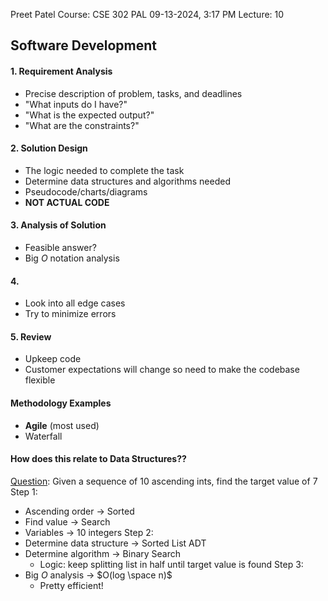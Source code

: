 Preet Patel
Course: CSE 302 PAL
09-13-2024, 3:17 PM
Lecture: 10

## Software Development
#### 1. Requirement Analysis
- Precise description of problem, tasks, and deadlines
- "What inputs do I have?"
- "What is the expected output?"
- "What are the constraints?"
#### 2. Solution Design
- The logic needed to complete the task
- Determine data structures and algorithms needed
- Pseudocode/charts/diagrams
- **NOT ACTUAL CODE**
#### 3. Analysis of Solution
- Feasible answer?
- Big $O$ notation analysis

#### 4.  
- Look into all edge cases
- Try to minimize errors
#### 5. Review
- Upkeep code
- Customer expectations will change so need to make the codebase flexible

#### Methodology Examples
- **Agile** (most used)
- Waterfall
#### How does this relate to Data Structures??
<u>Question</u>: Given a sequence of 10 ascending ints, find the target value of $7$
Step 1: 
- Ascending order $\rightarrow$ Sorted
- Find value $\rightarrow$ Search
- Variables $\rightarrow$ 10 integers
Step 2:
- Determine data structure $\rightarrow$ Sorted List ADT
- Determine algorithm $\rightarrow$ Binary Search
	- Logic: keep splitting list in half until target value is found
Step 3: 
- Big $O$ analysis $\rightarrow$ $O(log \space n)$
	- Pretty efficient!


 